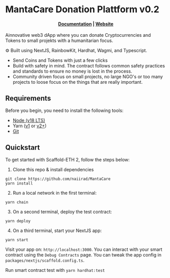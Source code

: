 # MantaCare Donation Plattform v0.2

<h4 align="center">
  <a href="https://docs.scaffoldeth.io">Documentation</a> |
  <a href="https://kindkoin.io">Website</a>
</h4>

Ainnovative web3 dApp where you can donate Cryptocurrencies and Tokens to small projekts with a humanitarian focus.

⚙️ Built using NextJS, RainbowKit, Hardhat, Wagmi, and Typescript.

- Send Coins and Tokens with just a few clicks
- Build with safety in mind. The contract follows common safety practices and standards to ensure no money is lost in the process.
- Community driven focus on small projects, no large NGO's or too many projects to loose focus on the things that are really important.

## Requirements

Before you begin, you need to install the following tools:

- [Node (v18 LTS)](https://nodejs.org/en/download/)
- Yarn ([v1](https://classic.yarnpkg.com/en/docs/install/) or [v2+](https://yarnpkg.com/getting-started/install))
- [Git](https://git-scm.com/downloads)

## Quickstart

To get started with Scaffold-ETH 2, follow the steps below:

1. Clone this repo & install dependencies

```
git clone https://github.com/naiirad/MantaCare
yarn install
```

2. Run a local network in the first terminal:

```
yarn chain
```

3. On a second terminal, deploy the test contract:

```
yarn deploy
```

4. On a third terminal, start your NextJS app:

```
yarn start
```

Visit your app on: `http://localhost:3000`. You can interact with your smart contract using the `Debug Contracts` page. You can tweak the app config in `packages/nextjs/scaffold.config.ts`.

Run smart contract test with `yarn hardhat:test`
